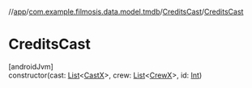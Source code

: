 //[app](../../../index.md)/[com.example.filmosis.data.model.tmdb](../index.md)/[CreditsCast](index.md)/[CreditsCast](-credits-cast.md)

# CreditsCast

[androidJvm]\
constructor(cast: [List](https://kotlinlang.org/api/latest/jvm/stdlib/kotlin.collections/-list/index.html)&lt;[CastX](../-cast-x/index.md)&gt;, crew: [List](https://kotlinlang.org/api/latest/jvm/stdlib/kotlin.collections/-list/index.html)&lt;[CrewX](../-crew-x/index.md)&gt;, id: [Int](https://kotlinlang.org/api/latest/jvm/stdlib/kotlin/-int/index.html))
